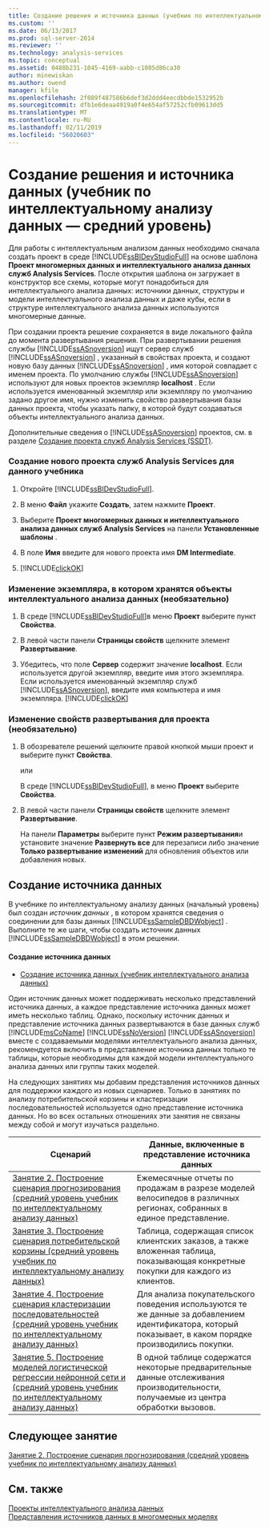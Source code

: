 ```yaml
---
title: Создание решения и источника данных (учебник по интеллектуальному анализу интеллектуальному анализу данных) | Документация Майкрософт
ms.custom: ''
ms.date: 06/13/2017
ms.prod: sql-server-2014
ms.reviewer: ''
ms.technology: analysis-services
ms.topic: conceptual
ms.assetid: 0488b231-1045-4169-aabb-c1005d86ca30
author: minewiskan
ms.author: owend
manager: kfile
ms.openlocfilehash: 2f089f487586b6def3d2ddd4eecdbbde1532952b
ms.sourcegitcommit: dfb1e6deaa4919a0f4e654af57252cfb09613dd5
ms.translationtype: MT
ms.contentlocale: ru-RU
ms.lasthandoff: 02/11/2019
ms.locfileid: "56020603"
---
```

# <a name="creating-a-solution-and-data-source-intermediate-data-mining-tutorial"></a>Создание решения и источника данных (учебник по интеллектуальному анализу данных — средний уровень)
  Для работы с интеллектуальным анализом данных необходимо сначала создать проект в среде [!INCLUDE[ssBIDevStudioFull](../includes/ssbidevstudiofull-md.md)] на основе шаблона **Проект многомерных данных и интеллектуального анализа данных служб Analysis Services**. После открытия шаблона он загружает в конструктор все схемы, которые могут понадобиться для интеллектуального анализа данных: источники данных, структуры и модели интеллектуального анализа данных и даже кубы, если в структуре интеллектуального анализа данных используются многомерные данные.  
  
 При создании проекта решение сохраняется в виде локального файла до момента развертывания решения. При развертывании решения службы [!INCLUDE[ssASnoversion](../includes/ssasnoversion-md.md)] ищут сервер служб [!INCLUDE[ssASnoversion](../includes/ssasnoversion-md.md)] , указанный в свойствах проекта, и создают новую базу данных [!INCLUDE[ssASnoversion](../includes/ssasnoversion-md.md)] , имя которой совпадает с именем проекта. По умолчанию службы [!INCLUDE[ssASnoversion](../includes/ssasnoversion-md.md)] используют для новых проектов экземпляр **localhost** . Если используется именованный экземпляр или экземпляру по умолчанию задано другое имя, нужно изменить свойство развертывания базы данных проекта, чтобы указать папку, в которой будут создаваться объекты интеллектуального анализа данных.  
  
 Дополнительные сведения о [!INCLUDE[ssASnoversion](../includes/ssasnoversion-md.md)] проектов, см. в разделе [Создание проекта служб Analysis Services &#40;SSDT&#41;](../analysis-services/multidimensional-models/create-an-analysis-services-project-ssdt.md).  
  
### <a name="to-create-a-new-analysis-services-project-for-this-tutorial"></a>Создание нового проекта служб Analysis Services для данного учебника  
  
1.  Откройте [!INCLUDE[ssBIDevStudioFull](../includes/ssbidevstudiofull-md.md)].  
  
2.  В меню **Файл** укажите **Создать**, затем нажмите **Проект**.  
  
3.  Выберите **Проект многомерных данных и интеллектуального анализа данных служб Analysis Services** на панели **Установленные шаблоны** .  
  
4.  В поле **Имя** введите для нового проекта имя **DM Intermediate**.  
  
5.  [!INCLUDE[clickOK](../includes/clickok-md.md)]  
  
### <a name="to-change-the-instance-where-data-mining-objects-are-stored-optional"></a>Изменение экземпляра, в котором хранятся объекты интеллектуального анализа данных (необязательно)  
  
1.  В среде [!INCLUDE[ssBIDevStudioFull](../includes/ssbidevstudiofull-md.md)]в меню **Проект** выберите пункт **Свойства**.  
  
2.  В левой части панели **Страницы свойств** щелкните элемент **Развертывание**.  
  
3.  Убедитесь, что поле **Сервер** содержит значение **localhost**. Если используется другой экземпляр, введите имя этого экземпляра. Если используется именованный экземпляр служб [!INCLUDE[ssASnoversion](../includes/ssasnoversion-md.md)], введите имя компьютера и имя экземпляра. [!INCLUDE[clickOK](../includes/clickok-md.md)]  
  
### <a name="to-change-the-deployment-properties-for-a-project-optional"></a>Изменение свойств развертывания для проекта (необязательно)  
  
1.  В обозревателе решений щелкните правой кнопкой мыши проект и выберите пункт **Свойства**.  
  
     или  
  
     В среде [!INCLUDE[ssBIDevStudioFull](../includes/ssbidevstudiofull-md.md)], в меню **Проект** выберите **Свойства**.  
  
2.  В левой части панели **Страницы свойств** щелкните элемент **Развертывание**.  
  
     На панели **Параметры** выберите пункт **Режим развертывания**и установите значение **Развернуть все** для перезаписи либо значение **Только развертывание изменений** для обновления объектов или добавления новых.  
  
## <a name="creating-a-data-source"></a>Создание источника данных  
 В учебнике по интеллектуальному анализу данных (начальный уровень) был создан *источник данных* , в котором хранятся сведения о соединении для базы данных [!INCLUDE[ssSampleDBDWobject](../includes/sssampledbdwobject-md.md)] . Выполните те же шаги, чтобы создать источник данных [!INCLUDE[ssSampleDBDWobject](../includes/sssampledbdwobject-md.md)] в этом решении.  
  
#### <a name="to-create-a-data-source"></a>Создание источника данных  
  
-   [Создание источника данных &#40;учебник интеллектуального анализа данных&#41;](../../2014/tutorials/creating-a-data-source-basic-data-mining-tutorial.md)  
  
 Один источник данных может поддерживать несколько представлений источника данных, а каждое представление источника данных может иметь несколько таблиц. Однако, поскольку источник данных и представление источника данных развертываются в базе данных служб [!INCLUDE[msCoName](../includes/msconame-md.md)] [!INCLUDE[ssNoVersion](../includes/ssnoversion-md.md)] [!INCLUDE[ssASnoversion](../includes/ssasnoversion-md.md)] вместе с создаваемыми моделями интеллектуального анализа данных, рекомендуется включить в представление источника данных только те таблицы, которые необходимы для каждой модели интеллектуального анализа данных или группы таких моделей.  
  
 На следующих занятиях мы добавим представления источников данных для поддержки каждого из новых сценариев. Только в занятиях по анализу потребительской корзины и кластеризации последовательностей используется одно представление источника данных. Но во всех остальных отношениях эти занятия не связаны между собой и могут изучаться раздельно.  
  
|Сценарий|Данные, включенные в представление источника данных|  
|--------------|-------------------------------------------|  
|[Занятие 2. Построение сценария прогнозирования &#40;средний уровень учебник по интеллектуальному анализу данных&#41;](../../2014/tutorials/lesson-2-building-a-forecasting-scenario-intermediate-data-mining-tutorial.md)|Ежемесячные отчеты по продажам в разрезе моделей велосипедов в различных регионах, собранных в единое представление.|  
|[Занятие 3. Построение сценария потребительской корзины &#40;средний уровень учебник по интеллектуальному анализу данных&#41;](../../2014/tutorials/lesson-3-building-a-market-basket-scenario-intermediate-data-mining-tutorial.md)|Таблица, содержащая список клиентских заказов, а также вложенная таблица, показывающая конкретные покупки для каждого из клиентов.|  
|[Занятие 4. Построение сценария кластеризации последовательностей &#40;средний уровень учебник по интеллектуальному анализу данных&#41;](../../2014/tutorials/lesson-4-build-sequence-clustering-scenario-intermediate-data-mining.md)|Для анализа покупательского поведения используются те же данные за добавлением идентификатора, который показывает, в каком порядке производились покупки.|  
|[Занятие 5. Построение моделей логистической регрессии нейронной сети и &#40;средний уровень учебник по интеллектуальному анализу данных&#41;](../../2014/tutorials/lesson-5-build-models-intermediate-data-mining-tutorial.md)|В одной таблице содержатся некоторые предварительные данные отслеживания производительности, получаемые из центра обработки вызовов.|  
  
## <a name="next-lesson"></a>Следующее занятие  
 [Занятие 2. Построение сценария прогнозирования &#40;средний уровень учебник по интеллектуальному анализу данных&#41;](../../2014/tutorials/lesson-2-building-a-forecasting-scenario-intermediate-data-mining-tutorial.md)  
  
## <a name="see-also"></a>См. также  
 [Проекты интеллектуального анализа данных](../../2014/analysis-services/data-mining/data-mining-projects.md)   
 [Представления источников данных в многомерных моделях](../analysis-services/multidimensional-models/data-source-views-in-multidimensional-models.md)  
  
  
